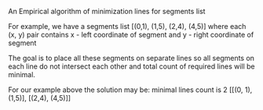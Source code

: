 An Empirical algorithm of minimization lines for segments list

For example, we have a segments list 
[(0,1), (1,5), (2,4), (4,5)]
where each (x, y) pair contains 
   x - left coordinate of segment and 
   y - right coordinate of segment
   
The goal is to place all these segments on separate lines so
all segments on each line do not intersect each other and
total count of required lines will be minimal.

For our example above the solution may be:
minimal lines count is 2
[[(0, 1), (1,5)], [(2,4), (4,5)]]




